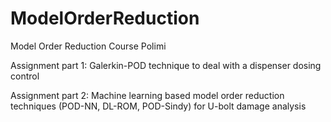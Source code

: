 # ModelOrderReduction
Model Order Reduction Course Polimi


Assignment part 1:
Galerkin-POD technique to deal with a dispenser dosing control

Assignment part 2:
Machine learning based model order reduction techniques (POD-NN, DL-ROM, POD-Sindy) for U-bolt damage analysis

